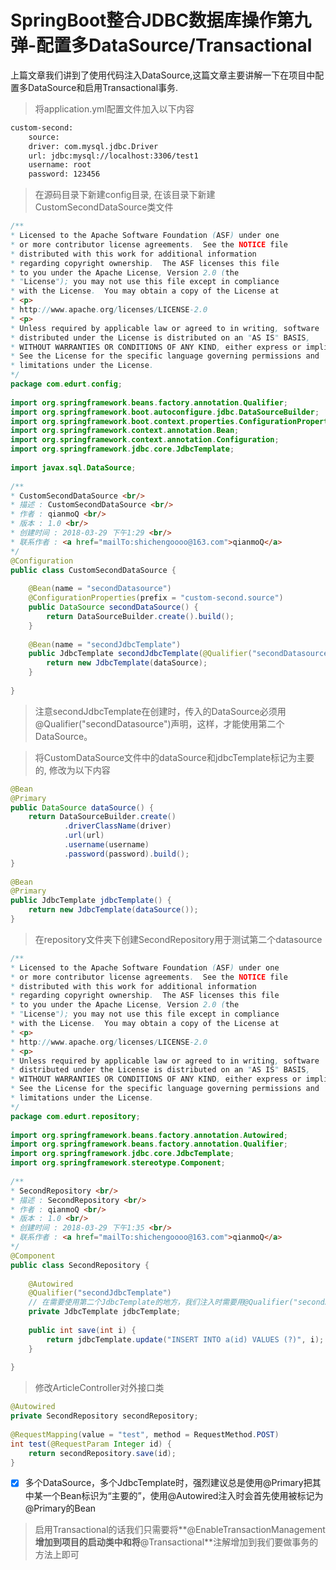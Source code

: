 # SpringBoot整合JDBC数据库操作第九弹-配置多DataSource/Transactional

上篇文章我们讲到了使用代码注入DataSource,这篇文章主要讲解一下在项目中配置多DataSource和启用Transactional事务.

> 将application.yml配置文件加入以下内容

```xml
custom-second:
    source:
    driver: com.mysql.jdbc.Driver
    url: jdbc:mysql://localhost:3306/test1
    username: root
    password: 123456
```

> 在源码目录下新建config目录, 在该目录下新建CustomSecondDataSource类文件

```java
/**
* Licensed to the Apache Software Foundation (ASF) under one
* or more contributor license agreements.  See the NOTICE file
* distributed with this work for additional information
* regarding copyright ownership.  The ASF licenses this file
* to you under the Apache License, Version 2.0 (the
* "License"); you may not use this file except in compliance
* with the License.  You may obtain a copy of the License at
* <p>
* http://www.apache.org/licenses/LICENSE-2.0
* <p>
* Unless required by applicable law or agreed to in writing, software
* distributed under the License is distributed on an "AS IS" BASIS,
* WITHOUT WARRANTIES OR CONDITIONS OF ANY KIND, either express or implied.
* See the License for the specific language governing permissions and
* limitations under the License.
*/
package com.edurt.config;
    
import org.springframework.beans.factory.annotation.Qualifier;
import org.springframework.boot.autoconfigure.jdbc.DataSourceBuilder;
import org.springframework.boot.context.properties.ConfigurationProperties;
import org.springframework.context.annotation.Bean;
import org.springframework.context.annotation.Configuration;
import org.springframework.jdbc.core.JdbcTemplate;
    
import javax.sql.DataSource;
    
/**
* CustomSecondDataSource <br/>
* 描述 : CustomSecondDataSource <br/>
* 作者 : qianmoQ <br/>
* 版本 : 1.0 <br/>
* 创建时间 : 2018-03-29 下午1:29 <br/>
* 联系作者 : <a href="mailTo:shichengoooo@163.com">qianmoQ</a>
*/
@Configuration
public class CustomSecondDataSource {
    
    @Bean(name = "secondDatasource")
    @ConfigurationProperties(prefix = "custom-second.source")
    public DataSource secondDataSource() {
        return DataSourceBuilder.create().build();
    }
    
    @Bean(name = "secondJdbcTemplate")
    public JdbcTemplate secondJdbcTemplate(@Qualifier("secondDatasource") DataSource dataSource) {
        return new JdbcTemplate(dataSource);
    }
    
}
```

> 注意secondJdbcTemplate在创建时，传入的DataSource必须用@Qualifier("secondDatasource")声明，这样，才能使用第二个DataSource。

> 将CustomDataSource文件中的dataSource和jdbcTemplate标记为主要的, 修改为以下内容

```java
@Bean
@Primary
public DataSource dataSource() {
    return DataSourceBuilder.create()
            .driverClassName(driver)
            .url(url)
            .username(username)
            .password(password).build();
}
    
@Bean
@Primary
public JdbcTemplate jdbcTemplate() {
    return new JdbcTemplate(dataSource());
}
```

> 在repository文件夹下创建SecondRepository用于测试第二个datasource

```java
/**
* Licensed to the Apache Software Foundation (ASF) under one
* or more contributor license agreements.  See the NOTICE file
* distributed with this work for additional information
* regarding copyright ownership.  The ASF licenses this file
* to you under the Apache License, Version 2.0 (the
* "License"); you may not use this file except in compliance
* with the License.  You may obtain a copy of the License at
* <p>
* http://www.apache.org/licenses/LICENSE-2.0
* <p>
* Unless required by applicable law or agreed to in writing, software
* distributed under the License is distributed on an "AS IS" BASIS,
* WITHOUT WARRANTIES OR CONDITIONS OF ANY KIND, either express or implied.
* See the License for the specific language governing permissions and
* limitations under the License.
*/
package com.edurt.repository;
    
import org.springframework.beans.factory.annotation.Autowired;
import org.springframework.beans.factory.annotation.Qualifier;
import org.springframework.jdbc.core.JdbcTemplate;
import org.springframework.stereotype.Component;
    
/**
* SecondRepository <br/>
* 描述 : SecondRepository <br/>
* 作者 : qianmoQ <br/>
* 版本 : 1.0 <br/>
* 创建时间 : 2018-03-29 下午1:35 <br/>
* 联系作者 : <a href="mailTo:shichengoooo@163.com">qianmoQ</a>
*/
@Component
public class SecondRepository {
    
    @Autowired
    @Qualifier("secondJdbcTemplate")
    // 在需要使用第二个JdbcTemplate的地方，我们注入时需要用@Qualifier("secondJdbcTemplate")标识
    private JdbcTemplate jdbcTemplate;
    
    public int save(int i) {
        return jdbcTemplate.update("INSERT INTO a(id) VALUES (?)", i);
    }
    
}
```

> 修改ArticleController对外接口类

```java
@Autowired
private SecondRepository secondRepository;
    
@RequestMapping(value = "test", method = RequestMethod.POST)
int test(@RequestParam Integer id) {
    return secondRepository.save(id);
}
```

- [x] 多个DataSource，多个JdbcTemplate时，强烈建议总是使用@Primary把其中某一个Bean标识为“主要的”，使用@Autowired注入时会首先使用被标记为@Primary的Bean

> 启用Transactional的话我们只需要将**@EnableTransactionManagement**增加到项目的启动类中和将**@Transactional**注解增加到我们要做事务的方法上即可
